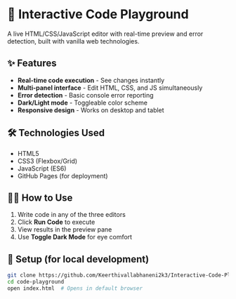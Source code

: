 # 🚀 Interactive Code Playground

A live HTML/CSS/JavaScript editor with real-time preview and error detection, built with vanilla web technologies.

## ✨ Features
- **Real-time code execution** - See changes instantly
- **Multi-panel interface** - Edit HTML, CSS, and JS simultaneously
- **Error detection** - Basic console error reporting
- **Dark/Light mode** - Toggleable color scheme
- **Responsive design** - Works on desktop and tablet

## 🛠️ Technologies Used
- HTML5
- CSS3 (Flexbox/Grid)
- JavaScript (ES6)
- GitHub Pages (for deployment)

## 🧑‍💻 How to Use
1. Write code in any of the three editors
2. Click **Run Code** to execute
3. View results in the preview pane
4. Use **Toggle Dark Mode** for eye comfort

## 🔧 Setup (for local development)
```bash
git clone https://github.com/Keerthivallabhaneni2k3/Interactive-Code-Playground.git
cd code-playground
open index.html  # Opens in default browser

